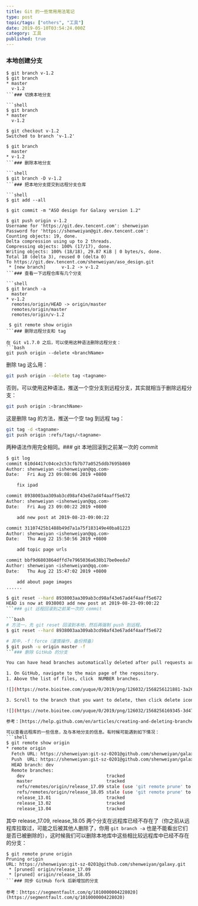 ```yaml
---
title: Git 的一些常用用法笔记
type: post
topic/tags: ["others", "工具"]
date: 2019-05-10T03:54:24.000Z
category: 工具
published: true
---
```



### 本地创建分支

```shell
$ git branch v-1.2
$ git branch
* master
  v-1.2
```### 切换本地分支

```shell
$ git branch
* master
  v-1.2

$ git checkout v-1.2
Switched to branch 'v-1.2'

$ git branch
  master
* v-1.2
```### 删除本地分支

```shell
$ git branch -D v-1.2
```### 把本地分支提交到远程分支仓库

```shell
$ git add --all

$ git commit -m "ASO design for Galaxy version 1.2"

$ git push origin v-1.2
Username for 'https://git.dev.tencent.com': shenweiyan
Password for 'https://shenweiyan@git.dev.tencent.com':
Counting objects: 19, done.
Delta compression using up to 2 threads.
Compressing objects: 100% (17/17), done.
Writing objects: 100% (18/18), 29.87 KiB | 0 bytes/s, done.
Total 18 (delta 3), reused 0 (delta 0)
To https://git.dev.tencent.com/shenweiyan/aso_design.git
 * [new branch]      v-1.2 -> v-1.2
```### 查看一下远程仓库有几个分支

```shell
$ git branch -a
  master
* v-1.2
  remotes/origin/HEAD -> origin/master
  remotes/origin/master
  remotes/origin/v-1.2
  
 $ git remote show origin
```### 删除远程分支和 tag

在 Git v1.7.0 之后，可以使用这种语法删除远程分支：
```bash
git push origin --delete <branchName>
```

删除 tag 这么用：
```bash
git push origin --delete tag <tagname>
```

否则，可以使用这种语法，推送一个空分支到远程分支，其实就相当于删除远程分支：
```bash
git push origin :<branchName>
```

这是删除 tag 的方法，推送一个空 tag 到远程 tag：
```bash
git tag -d <tagname>
git push origin :refs/tags/<tagname>
```
两种语法作用完全相同。### git 本地回滚到之前某一次的 commit

```bash
$ git log
commit 610d4417c04ce2c53cfb7b77a0525ddb7695b869
Author: shenweiyan <ishenweiyan@qq.com>
Date:   Fri Aug 23 09:08:06 2019 +0800

    fix ipad

commit 8938003aa309ab3cd98af43e67ad4f4aaff5e672
Author: shenweiyan <ishenweiyan@qq.com>
Date:   Fri Aug 23 09:00:22 2019 +0800

    add new post at 2019-08-23-09:00:22

commit 31107425b1488b49d7a1a75f183149e40ba81223
Author: shenweiyan <ishenweiyan@qq.com>
Date:   Thu Aug 22 15:50:56 2019 +0800

    add topic page urls

commit bbf9d6803864dffd7e7965036a638b17be0eeda7
Author: shenweiyan <ishenweiyan@qq.com>
Date:   Thu Aug 22 15:47:02 2019 +0800

    add about page images
......

$ git reset --hard 8938003aa309ab3cd98af43e67ad4f4aaff5e672
HEAD is now at 8938003 add new post at 2019-08-23-09:00:22
```### git 远程回滚到之前某一次的 commit

```bash
# 方法一，先 git reset 回滚到本地，然后再强制 push 到远程。
$ git reset --hard 8938003aa309ab3cd98af43e67ad4f4aaff5e672

# 其中，-f：force（谨慎操作，备份预备）
$ git push -u origin master -f        
```### 删除 GitHub 的分支

You can have head branches automatically deleted after pull requests are merged in your repository. For more information, see "[Managing the automatic deletion of branches](https://help.github.com/en/articles/managing-the-automatic-deletion-of-branches)."

1. On GitHub, navigate to the main page of the repository.
1. Above the list of files, click  NUMBER branches.

![](https://note.bioitee.com/yuque/0/2019/png/126032/1568256121881-3a26cd07-df2e-4bae-bcc1-8be704767086.png#align=left&display=inline&height=215&originHeight=215&originWidth=779&size=0&status=done&width=779)

3. Scroll to the branch that you want to delete, then click delete icon.

![](https://note.bioitee.com/yuque/0/2019/png/126032/1568256169345-3d470748-35ef-44bc-93a1-a163cb522ec4.png#align=left&display=inline&height=63&originHeight=63&originWidth=167&size=0&status=done&width=167)

参考：[https://help.github.com/en/articles/creating-and-deleting-branches-within-your-repository](https://help.github.com/en/articles/creating-and-deleting-branches-within-your-repository)### 删除在本地有但在远程库中已经不存在的分支

可以查看远程库的一些信息，及与本地分支的信息。有时候可能遇到如下情况：
```shell
$ git remote show origin
* remote origin
  Fetch URL: https://shenweiyan:git-sz-0201@github.com/shenweiyan/galaxy.git
  Push  URL: https://shenweiyan:git-sz-0201@github.com/shenweiyan/galaxy.git
  HEAD branch: dev
  Remote branches:
    dev                               tracked
    master                            tracked
    refs/remotes/origin/release_17.09 stale (use 'git remote prune' to remove)
    refs/remotes/origin/release_18.05 stale (use 'git remote prune' to remove)
    release_13.01                     tracked
    release_13.02                     tracked
    release_13.04                     tracked
```

其中 release_17.09, release_18.05 两个分支在远程库已经不存在了（你之前从远程库拉取过，可能之后被其他人删除了，你用 `git branch -a` 也是不能看出它们是否已被删除的），这时候我们可以删除本地库中这些相比较远程库中已经不存在的分支：
```shell
$ git remote prune origin
Pruning origin
URL: https://shenweiyan:git-sz-0201@github.com/shenweiyan/galaxy.git
 * [pruned] origin/release_17.09
 * [pruned] origin/release_18.05
```### 同步 GitHub fork 后新增加的分支

参考：[https://segmentfault.com/q/1010000004228020](https://segmentfault.com/q/1010000004228020)
